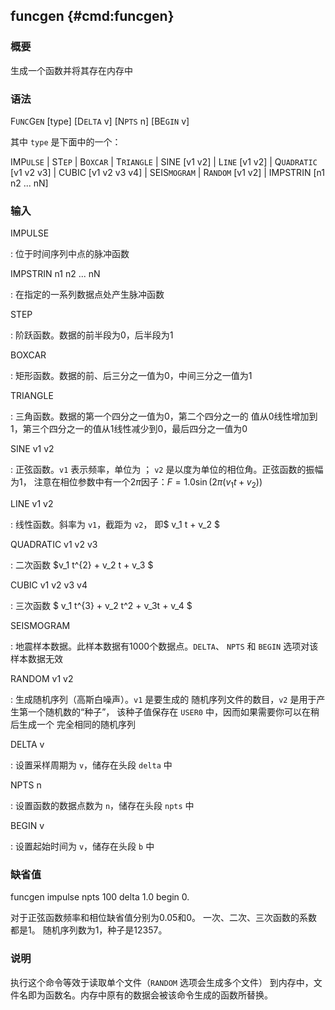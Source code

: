 ## funcgen {#cmd:funcgen}

### 概要

生成一个函数并将其存在内存中

### 语法

F`UNC`G`EN` \[type\] \[D`ELTA` v\] \[N`PTS` n\] \[BE`GIN` v\]

其中 `type` 是下面中的一个：

IMP`ULSE` | ST`EP` | B`OXCAR` | T`RIANGLE` | SINE \[v1 v2\] | L`INE`
\[v1 v2\] | Q`UADRATIC` \[v1 v2 v3\] | CUBIC \[v1 v2 v3 v4\] |
SEIS`MOGRAM` | R`ANDOM` \[v1 v2\] | IMPSTRIN \[n1 n2 ... nN\]

### 输入

IMPULSE

:   位于时间序列中点的脉冲函数

IMPSTRIN n1 n2 ... nN

:   在指定的一系列数据点处产生脉冲函数

STEP

:   阶跃函数。数据的前半段为0，后半段为1

BOXCAR

:   矩形函数。数据的前、后三分之一值为0，中间三分之一值为1

TRIANGLE

:   三角函数。数据的第一个四分之一值为0，第二个四分之一的
    值从0线性增加到1，第三个四分之一的值从1线性减少到0，最后四分之一值为0

SINE v1 v2

:   正弦函数。`v1` 表示频率，单位为 ； `v2`
    是以度为单位的相位角。正弦函数的振幅为1，
    注意在相位参数中有一个$2\pi$因子：$F = 1.0 \sin (2\pi (v_1t+v_2))$

LINE v1 v2

:   线性函数。斜率为 `v1`，截距为 `v2`， 即$ v_1 t + v_2 $

QUADRATIC v1 v2 v3

:   二次函数 $v_1 t^{2} + v_2 t + v_3 $

CUBIC v1 v2 v3 v4

:   三次函数 $ v_1 t^{3} + v_2 t^2 + v_3t + v_4 $

SEISMOGRAM

:   地震样本数据。此样本数据有1000个数据点。`DELTA`、 `NPTS` 和 `BEGIN`
    选项对该样本数据无效

RANDOM v1 v2

:   生成随机序列（高斯白噪声）。`v1` 是要生成的 随机序列文件的数目，`v2`
    是用于产生第一个随机数的“种子”， 该种子值保存在 `USER0`
    中，因而如果需要你可以在稍后生成一个 完全相同的随机序列

DELTA v

:   设置采样周期为 `v`，储存在头段 `delta` 中

NPTS n

:   设置函数的数据点数为 `n`，储存在头段 `npts` 中

BEGIN v

:   设置起始时间为 `v`，储存在头段 `b` 中

### 缺省值

funcgen impulse npts 100 delta 1.0 begin 0.

对于正弦函数频率和相位缺省值分别为0.05和0。
一次、二次、三次函数的系数都是1。 随机序列数为1，种子是12357。

### 说明

执行这个命令等效于读取单个文件（`RANDOM` 选项会生成多个文件）
到内存中，文件名即为函数名。内存中原有的数据会被该命令生成的函数所替换。
